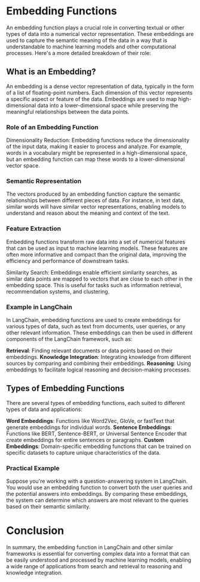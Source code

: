 # Embedding Functions
An embedding function plays a crucial role in converting textual or other types of data into a numerical vector representation. 
These embeddings are used to capture the semantic meaning of the data in a way that is understandable to machine learning models and other computational processes. 
Here's a more detailed breakdown of their role:

## What is an Embedding?
An embedding is a dense vector representation of data, typically in the form of a list of floating-point numbers. Each dimension of this vector represents a specific aspect or feature of the data. Embeddings are used to map high-dimensional data into a lower-dimensional space while preserving the meaningful relationships between the data points.

### Role of an Embedding Function
Dimensionality Reduction: Embedding functions reduce the dimensionality of the input data, making it easier to process and analyze. For example, words in a vocabulary might be represented in a high-dimensional space, but an embedding function can map these words to a lower-dimensional vector space.

### Semantic Representation
The vectors produced by an embedding function capture the semantic relationships between different pieces of data. For instance, in text data, similar words will have similar vector representations, enabling models to understand and reason about the meaning and context of the text.

### Feature Extraction
Embedding functions transform raw data into a set of numerical features that can be used as input to machine learning models. These features are often more informative and compact than the original data, improving the efficiency and performance of downstream tasks.

Similarity Search: Embeddings enable efficient similarity searches, as similar data points are mapped to vectors that are close to each other in the embedding space. This is useful for tasks such as information retrieval, recommendation systems, and clustering.

### Example in LangChain
In LangChain, embedding functions are used to create embeddings for various types of data, such as text from documents, user queries, or any other relevant information. These embeddings can then be used in different components of the LangChain framework, such as:

**Retrieval**: Finding relevant documents or data points based on their embeddings.
**Knowledge Integration**: Integrating knowledge from different sources by comparing and combining their embeddings.
**Reasoning**: Using embeddings to facilitate logical reasoning and decision-making processes.

## Types of Embedding Functions
There are several types of embedding functions, each suited to different types of data and applications:

**Word Embeddings**: Functions like Word2Vec, GloVe, or fastText that generate embeddings for individual words.
**Sentence Embeddings**: Functions like BERT, Sentence-BERT, or Universal Sentence Encoder that create embeddings for entire sentences or paragraphs.
**Custom Embeddings**: Domain-specific embedding functions that can be trained on specific datasets to capture unique characteristics of the data.

### Practical Example
Suppose you're working with a question-answering system in LangChain. You would use an embedding function to convert both the user queries and the potential answers into embeddings. 
By comparing these embeddings, the system can determine which answers are most relevant to the queries based on their semantic similarity.

# Conclusion
In summary, the embedding function in LangChain and other similar frameworks is essential for converting complex data into a format that can be easily understood and processed by machine learning models, enabling a wide range of applications from search and retrieval to reasoning and knowledge integration.